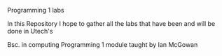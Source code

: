 
Programming 1 labs

In this Repository I hope to gather all the labs that have been and will be done in Utech's

Bsc. in computing Programming 1 module taught by Ian McGowan
